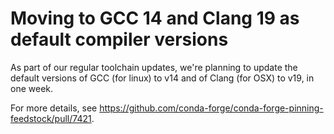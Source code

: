 # Moving to GCC 14 and Clang 19 as default compiler versions

As part of our regular toolchain updates, we're planning to update the default
versions of GCC (for linux) to v14 and of Clang (for OSX) to v19, in one week.

For more details, see https://github.com/conda-forge/conda-forge-pinning-feedstock/pull/7421.
